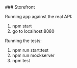 ### Storefront

Running app against the real API:

1. npm start
2. go to localhost:8080

Running the tests:

1. npm run start:test
2. npm run mockserver
3. npm test

